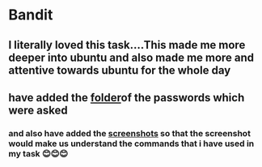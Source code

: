 # Bandit

## I literally loved this task....This made me more deeper into ubuntu and also made me more and attentive towards ubuntu for the whole day

## have added the [folder](https://github.com/rakshith6404/amfoss-tasks/tree/main/task-14/PASSWORD_BANDIT)of the passwords which were asked
### and also have added the [screenshots](https://github.com/rakshith6404/amfoss-tasks/tree/main/task-14/tasks14_screenshot) so that the screenshot would make us understand the commands that i have used in my task 😊😊😊
